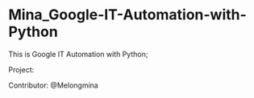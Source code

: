 # Mina_Google-IT-Automation-with-Python
This is Google IT Automation with Python;


Project:

Contributor:
@Melongmina
